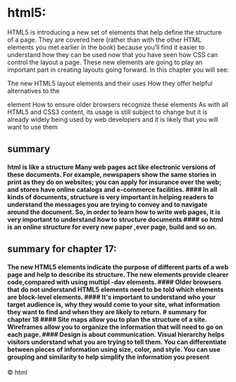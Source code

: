 <html>
  <head>
  
  </head>
  <body>
  <header></header>
<main>
<h1> html5:</h1> <p><p>HTML5 is introducing a new set of elements that help define the structure of a page.
They are covered here (rather than with the other HTML elements you met earlier in the book) because you’ll find it easier to understand how they can be used now that you have seen how CSS can control the layout a page. These new elements are going to play an important part in creating layouts going forward. In this chapter you will see:

The new HTML5 layout elements and their uses
How they offer helpful alternatives to the <div> element
How to ensure older browsers recognize these elements As with all HTML5 and CSS3 content, its usage is still subject to change but it is already widely being used by web developers and it is likely that you will want to use them </p>
<h2>summary</h2>
<h4>html is like a structure Many web pages act like electronic versions of these documents. For example, newspapers show the same stories in print as they do on websites; you can apply for insurance over the web; and stores have online catalogs and e-commerce facilities.
#### In all kinds of documents, structure is very important in helping readers to understand the messages you are trying to convey and to navigate around the document. So, in order to learn how to write web pages, it is very important to understand how to structure documents
#### so html is an online structure for every new paper ,ever page, build and so on.</h4>

<h2> summary for chapter 17:</h2>

<h4> The new HTML5 elements indicate the purpose of different parts of a web page and help to describe its structure. The new elements provide clearer code,compared with using multipl -dav elements.
#### Older browsers that do not understand HTML5 elements need to be told which elements are block-level elements.
#### It's important to understand who your target audience is, why they would come to your site, what information they want to find and when they are likely to return.
# summary for chapter 18
#### Site maps allow you to plan the structure of a site. Wireframes allow you to organize the information that will need to go on each page. 
#### Design is about communication. Visual hierarchy helps visitors understand what you are trying to tell them. You can differentiate between pieces of information using size, color, and style. You can use grouping and similarity to help simplify the information you present</h4>
</main>
<footer>
  &copy; html
  </footer>
  </body>
  <html>

